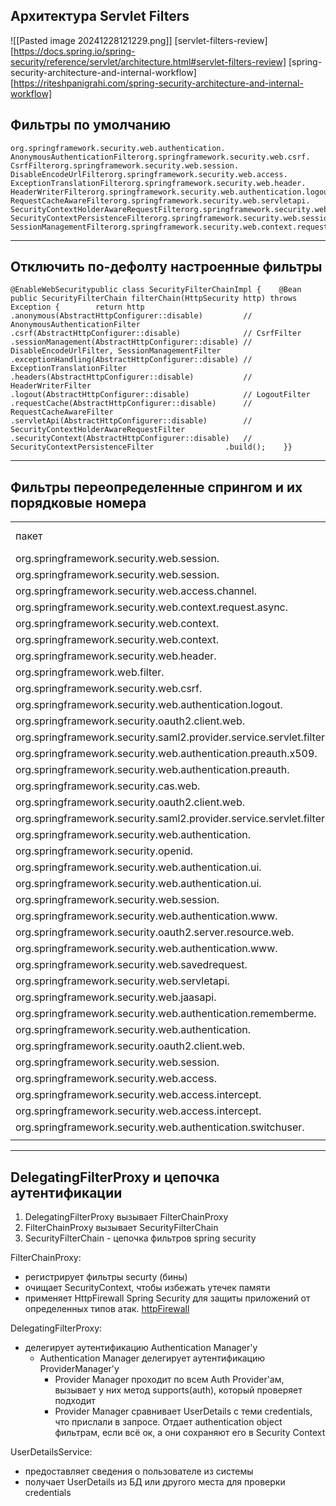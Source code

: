 
## Архитектура Servlet Filters
![[Pasted image 20241228121229.png]]
[servlet-filters-review][https://docs.spring.io/spring-security/reference/servlet/architecture.html#servlet-filters-review]
[spring-security-architecture-and-internal-workflow][https://riteshpanigrahi.com/spring-security-architecture-and-internal-workflow]

## Фильтры по умолчанию

```
org.springframework.security.web.authentication.       AnonymousAuthenticationFilterorg.springframework.security.web.csrf.                 CsrfFilterorg.springframework.security.web.session.              DisableEncodeUrlFilterorg.springframework.security.web.access.               ExceptionTranslationFilterorg.springframework.security.web.header.               HeaderWriterFilterorg.springframework.security.web.authentication.logout.LogoutFilterorg.springframework.security.web.savedrequest.         RequestCacheAwareFilterorg.springframework.security.web.servletapi.           SecurityContextHolderAwareRequestFilterorg.springframework.security.web.context.              SecurityContextPersistenceFilterorg.springframework.security.web.session.              SessionManagementFilterorg.springframework.security.web.context.request.async.WebAsyncManagerIntegrationFilter
```

----
## Отключить по-дефолту настроенные фильтры
```
@EnableWebSecuritypublic class SecurityFilterChainImpl {    @Bean    public SecurityFilterChain filterChain(HttpSecurity http) throws Exception {        return http                .anonymous(AbstractHttpConfigurer::disable)         // AnonymousAuthenticationFilter                .csrf(AbstractHttpConfigurer::disable)              // CsrfFilter                .sessionManagement(AbstractHttpConfigurer::disable) // DisableEncodeUrlFilter, SessionManagementFilter                .exceptionHandling(AbstractHttpConfigurer::disable) // ExceptionTranslationFilter                .headers(AbstractHttpConfigurer::disable)           // HeaderWriterFilter                .logout(AbstractHttpConfigurer::disable)            // LogoutFilter                .requestCache(AbstractHttpConfigurer::disable)      // RequestCacheAwareFilter                .servletApi(AbstractHttpConfigurer::disable)        // SecurityContextHolderAwareRequestFilter                .securityContext(AbstractHttpConfigurer::disable)   // SecurityContextPersistenceFilter                .build();    }}
```

----
## Фильтры переопределенные спрингом и их порядковые номера
|                                                                     |                                          |                  |
| ------------------------------------------------------------------- | ---------------------------------------- | ---------------- |
| пакет                                                               | класс                                    | порядковый номер |
| org.springframework.security.web.session.                           | DisableEncodeUrlFilter                   | 100              |
| org.springframework.security.web.session.                           | ForceEagerSessionCreationFilter          | 200              |
| org.springframework.security.web.access.channel.                    | ChannelProcessingFilter                  | 300              |
| org.springframework.security.web.context.request.async.             | WebAsyncManagerIntegrationFilter         | 500              |
| org.springframework.security.web.context.                           | SecurityContextHolderFilter              | 600              |
| org.springframework.security.web.context.                           | SecurityContextPersistenceFilter         | 700              |
| org.springframework.security.web.header.                            | HeaderWriterFilter                       | 800              |
| org.springframework.web.filter.                                     | CorsFilter                               | 900              |
| org.springframework.security.web.csrf.                              | CsrfFilter                               | 1000             |
| org.springframework.security.web.authentication.logout.             | LogoutFilter                             | 1100             |
| org.springframework.security.oauth2.client.web.                     | OAuth2AuthorizationRequestRedirectFilter | 1200             |
| org.springframework.security.saml2.provider.service.servlet.filter. | Saml2WebSsoAuthenticationRequestFilter   | 1300             |
| org.springframework.security.web.authentication.preauth.x509.       | X509AuthenticationFilter                 | 1400             |
| org.springframework.security.web.authentication.preauth.            | AbstractPreAuthenticatedProcessingFilter | 1500             |
| org.springframework.security.cas.web.                               | CasAuthenticationFilter                  | 1600             |
| org.springframework.security.oauth2.client.web.                     | OAuth2LoginAuthenticationFilter          | 1700             |
| org.springframework.security.saml2.provider.service.servlet.filter. | Saml2WebSsoAuthenticationFilter          | 1800             |
| org.springframework.security.web.authentication.                    | UsernamePasswordAuthenticationFilter     | 1900             |
| org.springframework.security.openid.                                | OpenIDAuthenticationFilter               | 2100             |
| org.springframework.security.web.authentication.ui.                 | DefaultLoginPageGeneratingFilter         | 2200             |
| org.springframework.security.web.authentication.ui.                 | DefaultLogoutPageGeneratingFilter        | 2300             |
| org.springframework.security.web.session.                           | ConcurrentSessionFilter                  | 2400             |
| org.springframework.security.web.authentication.www.                | DigestAuthenticationFilter               | 2500             |
| org.springframework.security.oauth2.server.resource.web.            | BearerTokenAuthenticationFilter          | 2600             |
| org.springframework.security.web.authentication.www.                | BasicAuthenticationFilter                | 2700             |
| org.springframework.security.web.savedrequest.                      | RequestCacheAwareFilter                  | 2800             |
| org.springframework.security.web.servletapi.                        | SecurityContextHolderAwareRequestFilter  | 2900             |
| org.springframework.security.web.jaasapi.                           | JaasApiIntegrationFilter                 | 3000             |
| org.springframework.security.web.authentication.rememberme.         | RememberMeAuthenticationFilter           | 3100             |
| org.springframework.security.web.authentication.                    | AnonymousAuthenticationFilter            | 3200             |
| org.springframework.security.oauth2.client.web.                     | OAuth2AuthorizationCodeGrantFilter       | 3300             |
| org.springframework.security.web.session.                           | SessionManagementFilter                  | 3400             |
| org.springframework.security.web.access.                            | ExceptionTranslationFilter               | 3500             |
| org.springframework.security.web.access.intercept.                  | FilterSecurityInterceptor                | 3600             |
| org.springframework.security.web.access.intercept.                  | AuthorizationFilter                      | 3700             |
| org.springframework.security.web.authentication.switchuser.         | SwitchUserFilter                         | 3800             |
|                                                                     |                                          |                  |


----
## DelegatingFilterProxy и цепочка аутентификации

1) DelegatingFilterProxy вызывает FilterChainProxy
2) FilterChainProxy вызывает SecurityFilterChain
3) SecurityFilterChain - цепочка фильтров spring security

FilterChainProxy:
- регистрирует фильтры securty (бины)
- очищает SecurityContext, чтобы избежать утечек памяти
- применяет HttpFirewall Spring Security для защиты приложений от определенных типов атак. [httpFirewall](https://docs.spring.io/spring-security/reference/servlet/exploits/firewall.html#servlet-httpfirewall)

DelegatingFilterProxy:
- делегирует аутентификацию Authentication Manager'у
	- Authentication Manager делегирует аутентификацию ProviderManager'у
		- Provider Manager проходит по всем Auth Provider'ам, вызывает у них метод supports(auth), который проверяет подходит 
		- Provider Manager сравнивает UserDetails с теми credentials, что прислали в запросе. Отдает authentication object фильтрам, если всё ок, а они сохраняют его в Security Context

UserDetailsService:
- предоставляет сведения о пользователе из системы
- получает UserDetails из БД или другого места для проверки credentials